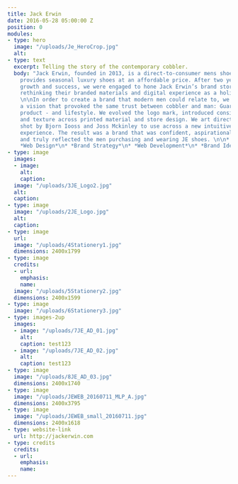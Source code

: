 ```yaml
---
title: Jack Erwin
date: 2016-05-28 05:00:00 Z
position: 0
modules:
- type: hero
  image: "/uploads/Je_HeroCrop.jpg"
  alt: 
- type: text
  excerpt: Telling the story of the contemporary cobbler.
  body: "Jack Erwin, founded in 2013, is a direct-to-consumer mens shoe brands that
    provides seasonal luxury shoes at an affordable price. After two years of quick
    growth and success, we were engaged to hone Jack Erwin’s brand story, which meant
    rethinking their branded materials and digital experience as a holistic system.
    \n\nIn order to create a brand that modern men could relate to, we needed to create
    a vision that provoked the same trust between cobbler and man: Guarantee quality,
    product - and lifestyle. We evolved the logo mark, introduced consistent color
    and texture across printed material and store design. We art directed campaigns
    shot by Bjorn Iooss and Joss Mckinley to use across a new intuitive e-commerce
    experience. The result was a brand that was confident, aspirational, understated,
    and truly reflected the men purchasing and wearing JE shoes. \n\n* *Art Direction*\n*
    *Web Design*\n* *Brand Strategy*\n* *Web Development*\n* *Brand Identity*\n"
- type: image
  images:
  - image: 
    alt: 
    caption: 
  image: "/uploads/3JE_Logo2.jpg"
  alt: 
  caption: 
- type: image
  image: "/uploads/2JE_Logo.jpg"
  alt: 
  caption: 
- type: image
  url: 
  image: "/uploads/4Stationery1.jpg"
  dimensions: 2400x1799
- type: image
  credits:
  - url: 
    emphasis: 
    name: 
  image: "/uploads/5Stationery2.jpg"
  dimensions: 2400x1599
- type: image
  image: "/uploads/6Stationery3.jpg"
- type: images-2up
  images:
  - image: "/uploads/7JE_AD_01.jpg"
    alt: 
    caption: test123
  - image: "/uploads/7JE_AD_02.jpg"
    alt: 
    caption: test123
- type: image
  image: "/uploads/8JE_AD_03.jpg"
  dimensions: 2400x1740
- type: image
  image: "/uploads/JEWEB_20160711_MLP_A.jpg"
  dimensions: 2400x3795
- type: image
  image: "/uploads/JEWEB_small_20160711.jpg"
  dimensions: 2400x1618
- type: website-link
  url: http://jackerwin.com
- type: credits
  credits:
  - url: 
    emphasis: 
    name: 
---
```


